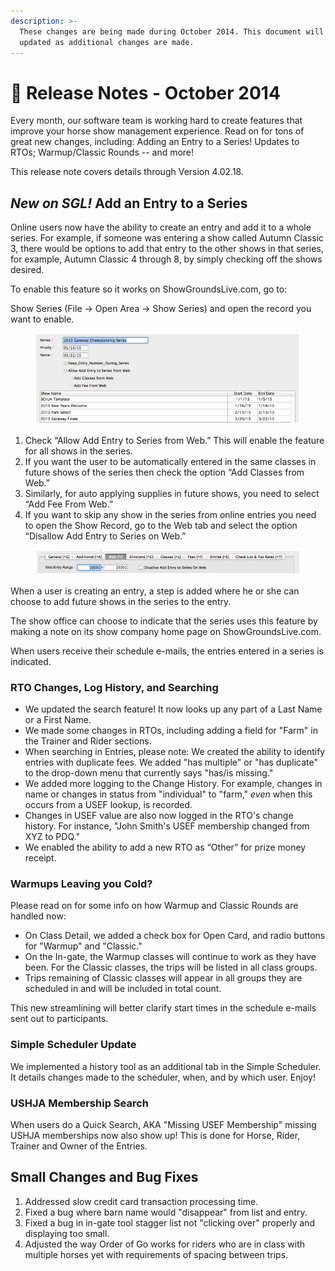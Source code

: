 ```yaml
---
description: >-
  These changes are being made during October 2014. This document will be
  updated as additional changes are made.
---
```


# 📔 Release Notes - October 2014

Every month, our software team is working hard to create features that improve your horse show management experience. Read on for tons of great new changes, including: Adding an Entry to a Series! Updates to RTOs; Warmup/Classic Rounds -- and more!

This release note covers details through Version 4.02.18.

## _**New on SGL!**_ Add an Entry to a Series

Online users now have the ability to create an entry and add it to a whole series. For example, if someone was entering a show called Autumn Classic 3, there would be options to add that entry to the other shows in that series, for example, Autumn Classic 4 through 8, by simply checking off the shows desired.

To enable this feature so it works on ShowGroundsLive.com, go to:

Show Series (File -> Open Area -> Show Series) and open the record you want to enable.

<figure><img src="../../.gitbook/assets/image (144).png" alt=""><figcaption></figcaption></figure>

1. Check “Allow Add Entry to Series from Web.” This will enable the feature for all shows in the series.
2. If you want the user to be automatically entered in the same classes in future shows of the series then check the option “Add Classes from Web.”
3. Similarly, for auto applying supplies in future shows, you need to select “Add Fee From Web.”
4. If you want to skip any show in the series from online entries you need to open the Show Record, go to the Web tab and select the option “Disallow Add Entry to Series on Web.”

<figure><img src="../../.gitbook/assets/image (145).png" alt=""><figcaption></figcaption></figure>

When a user is creating an entry, a step is added where he or she can choose to add future shows in the series to the entry.

The show office can choose to indicate that the series uses this feature by making a note on its show company home page on ShowGroundsLive.com.

When users receive their schedule e-mails, the entries entered in a series is indicated.

### RTO Changes, Log History, and Searching

* We updated the search feature! It now looks up any part of a Last Name or a First Name.
* We made some changes in RTOs, including adding a field for "Farm" in the Trainer and Rider sections.
* When searching in Entries, please note: We created the ability to identify entries with duplicate fees. We added "has multiple" or "has duplicate" to the drop-down menu that currently says "has/is missing."
* We added more logging to the Change History. For example, changes in name or changes in status from "individual" to "farm," _even_ when this occurs from a USEF lookup, is recorded.
* Changes in USEF value are also now logged in the RTO's change history. For instance, "John Smith's USEF membership changed from XYZ to PDQ."
* We enabled the ability to add a new RTO as “Other” for prize money receipt.

### Warmups Leaving you Cold?

Please read on for some info on how Warmup and Classic Rounds are handled now:

* On Class Detail, we added a check box for Open Card, and radio buttons for "Warmup" and "Classic."
* On the In-gate, the Warmup classes will continue to work as they have been. For the Classic classes, the trips will be listed in all class groups.
* Trips remaining of Classic classes will appear in all groups they are scheduled in and will be included in total count.

This new streamlining will better clarify start times in the schedule e-mails sent out to participants.

### Simple Scheduler Update

We implemented a history tool as an additional tab in the Simple Scheduler. It details changes made to the scheduler, when, and by which user. Enjoy!

### USHJA Membership Search

When users do a Quick Search, AKA  "Missing USEF Membership" missing USHJA memberships now also show up! This is done for Horse, Rider, Trainer and Owner of the Entries.

## Small Changes and Bug Fixes

1. Addressed slow credit card transaction processing time.
2. Fixed a bug where barn name would "disappear" from list and entry.
3. Fixed a bug in in-gate tool stagger list not "clicking over" properly and displaying too small.
4. Adjusted the way Order of Go works for riders who are in  class with multiple horses yet with requirements of spacing between trips.


